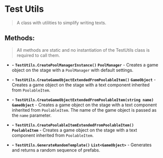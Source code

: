 ﻿# Test Utils

> A class with utilities to simplify writing texts.

## Methods:

> All methods are static and no instantiation of the TestUtils class is required to call them.

- **-** **`TestUtils.CreatePoolManagerInstance()`** **`PoolManager`** - Creates a game object on the stage with a `PoolManager` with default settings.


- **-** **`TestUtils.CreateGameObjectExtendedFromPoolableItem()`** **`GameObject`** - Creates a game object on the stage with a text component inherited from `PoolableItem`.


- **-** **`TestUtils.CreateGameObjectExtendedFromPoolableItem(string name)`** **`GameObject`** - Creates a game object on the stage with a text component inherited from `PoolableItem`. The name of the game object is passed as the `name` parameter.


- **-** **`TestUtils.CreatePoolableItemExtendedFromPoolableItem()`** **`PoolableItem`** - Creates a game object on the stage with a text component inherited from `PoolableItem`.


- **-** **`TestUtils.GenerateRandomTemplate()`** **`List<GameObject>`** - Generates and returns a random sequence of prefabs.
